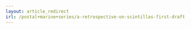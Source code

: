 ```yaml
---
layout: article_redirect
irl: /postal+marine+series/a-retrospective-on-scintillas-first-draft
---
```

